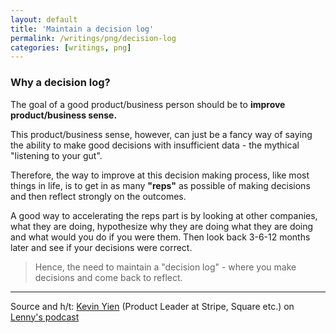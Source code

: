 ```yaml
---
layout: default
title: 'Maintain a decision log'
permalink: /writings/png/decision-log
categories: [writings, png]
---
```


### Why a decision log?

The goal of a good product/business person should be to **improve product/business sense.**

This product/business sense, however, can just be a fancy way of saying the ability to make good decisions with insufficient data - the mythical "listening to your gut".

Therefore, the way to improve at this decision making process, like most things in life, is to get in as many **"reps"** as possible of making decisions and then reflect strongly on the outcomes.

A good way to accelerating the reps part is by looking at other companies, what they are doing, hypothesize why they are doing what they are doing and what would you do if you were them. Then look back 3-6-12 months later and see if your decisions were correct.

> Hence, the need to maintain a "decision log" - where you make decisions and come back to reflect.

---

Source and h/t: [Kevin Yien](https://x.com/kevinyien) (Product Leader at Stripe, Square etc.) on [Lenny's podcast](https://www.lennysnewsletter.com/p/unorthodox-pm-wisdom-kevin-yien)
